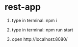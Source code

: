 # rest-app

1. type in terminal: npm i

2. type in terminal: npm run start

3. open http://localhost:8080/ 
